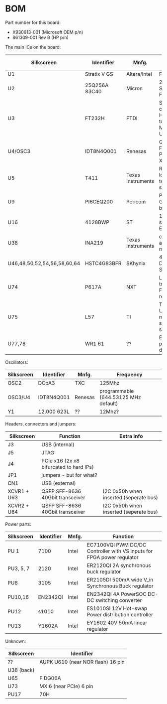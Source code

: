 # BOM

Part number for this board: 
- X930613-001 (Microsoft OEM p/n)
- 861309-001 Rev B (HP p/n)

The main ICs on the board:

| Silkscreen | Identifier | Mnfg. | Function | I2C address |
| -- | ---- | --- | --- | --- |
| U1 | Stratix V GS | Altera/Intel | FPGA | N/A |
| U2 | 25Q256A 83C40 | Micron | 256-Mbit Serial NOR Flash Memory | N/A |
| U3 | FT232H | FTDI | Single channel HiSpeed USB to Multipurpose UART/FIFO | N/A |
| U4/OSC3 | IDT8N4Q001 | Renesas | Quad-Frequency Programmable XO | 0x6eh |
| U5 | T411 | Texas Instruments | Remote and local temperature sensor | 0x4Ch |
| U9 | PI6CEQ200 | Pericom | PCIe Gen2/Gen3 buffer | 0x6ah |
| U16 | 4128BWP | ST | 128-kbit serial EEPROM | 0x51h |
| U38 | INA219 | Texas Instruments | current shunt and power monitor | 0x41h |
| U46,48,50,52,54,56,58,60,64 | HSTC4G83BFR | SKhynix | 4-Gbit 1.35V DDR3L SDRAM | N/A |
| U74  | P617A | NXT | Level translating Fm+ I2C-bus repeater | no bus address |
| U75 | L57 | TI | TS3USB221 USB 2.0 1:2 mux/demux switch with single enable | N/A |
| U77,78 | WR1 61 | ?? | ESD protection diode | N/A |

Oscillators:

| Silkscreen | Identifier | Mnfg. | Frequency |
| --- | --- | --- | --- |
| OSC2 | DCpA3 | TXC | 125Mhz |
| OSC3/U4 | IDT8N4Q001 | Renesas | programmable (644.53125 MHz default) | 
| Y1 | 12.000 623L | ?? | 12Mhz? | 

Headers, connectors and jumpers:

| Silkscreen | Function | Extra info |
| --- | --- | --- |
| J3 | USB (internal) | |
| J5 | JTAG | |
| J4 | PCIe x16 (2x x8 bifurcated to hard IPs) | |
| JP1 | jumpers - but for what? | |
| CN1 | USB (external) | |
| XCVR1 + U63 | QSFP SFF-8636 40Gbit transceiver | I2C 0x50h when inserted (seperate bus) |
| XCVR2 + U64 | QSFP SFF-8636 40Gbit transceiver | I2C 0x50h when inserted (seperate bus) |

Power parts:

| Silkscreen | Identifier | Mnfg. | Function |
| --- | --- | --- | --- |
| PU 1 | 7100 | Intel | EC7100VQI PWM DC/DC Controller with VS inputs for FPGA power regulator |
| PU3, 5, 7 | 2120 | Intel | ER2120QI 2A synchronous buck regulator |
| PU8 | 3105 | Intel | ER2105DI 500mA wide V_in Synchronous Buck regulator |
| PU10,16 | EN2342QI | Intel | EN2342QI 4A PowerSOC DC-DC switching converter |
| PU12 | s1010 | Intel | ES1010SI 12V Hot-swap Power distribution controller |
| PU13 | Y1602A | Intel | EY1602 40V 50mA linear regulator |

Unknown:

| Silkscreen | Identifier | 
| --- | --- |
| ?? | AUPK U610 (near NOR flash) 16 pin| 
| U38 (back) | |
| U65 | F DG06A |
| U73 | MX 6 (near PCIe) 6 pin |
| PU17 | 70H | ?? | |